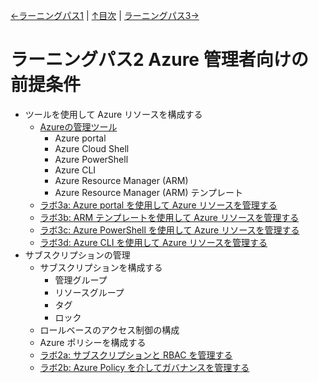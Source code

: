 [←ラーニングパス1](lp01.md) | [↑目次](README.md) | [ラーニングパス3→](lp03.md)

# ラーニングパス2 Azure 管理者向けの前提条件

- ツールを使用して Azure リソースを構成する
  - [Azureの管理ツール](pdf/Azure%E3%81%AE%E7%AE%A1%E7%90%86%E3%83%84%E3%83%BC%E3%83%AB.pdf)
    - Azure portal
    - Azure Cloud Shell
    - Azure PowerShell
    - Azure CLI
    - Azure Resource Manager (ARM)
    - Azure Resource Manager (ARM) テンプレート
  - [ラボ3a: Azure portal を使用して Azure リソースを管理する](lab03a.md)
  - [ラボ3b: ARM テンプレートを使用して Azure リソースを管理する](lab03b.md)
  - [ラボ3c: Azure PowerShell を使用して Azure リソースを管理する](lab03c.md)
  - [ラボ3d: Azure CLI を使用して Azure リソースを管理する](lab03d.md)
- サブスクリプションの管理
  - サブスクリプションを構成する
    - 管理グループ
    - リソースグループ
    - タグ
    - ロック
  - ロールベースのアクセス制御の構成
  - Azure ポリシーを構成する
  - [ラボ2a: サブスクリプションと RBAC を管理する](lab02a.md)
  - [ラボ2b: Azure Policy を介してガバナンスを管理する](lab02b.md)
